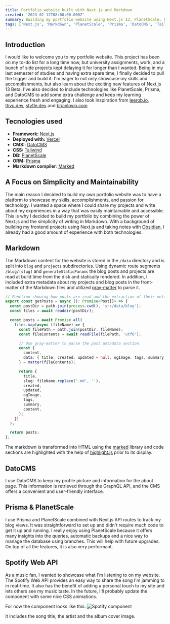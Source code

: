 ```yaml
---
title: Portfolio website built with Next.js and Markdown
created: '2023-02-12T08:00:00.000Z'
summary: Building my portfolio website using Next.js 13, PlanetScale, Prisma, DatoCMS and Tailwind.
tags: ['Next.js', 'Markdown', 'PlanetScale', 'Prisma', 'DatoCMS', 'Tailwind']
---
```


## Introduction

I would like to welcome you to my portfolio website. This project has been on my to-do list for a long time now, but university assignments, work, and a bunch of side projects kept delaying it for longer than I wanted. Being in my last semester of studies and having extra spare time, I finally decided to pull the trigger and build it. I'm eager to not only showcase my skills and accomplishments, but also learn about the exciting new features of Next.js 13 Beta. I've also decided to include technologies like PlanetScale, Prisma, and DatoCMS to add some extra challenge and keep my learning experience fresh and engaging. I also took inspiration from [leerob.io](https://leerob.io/), [thvu.dev](https://www.thvu.dev/), [styfle.dev](https://styfle.dev/) and [brianlovin.com](https://brianlovin.com/)

## Tecnologies used

- **Framework:** [Next.js](https://nextjs.org/)
- **Deployed with:** [Vercel](https://vercel.com/home)
- **CMS:**: [DatoCMS](https://www.datocms.com/)
- **CSS:** [Tailwind](https://tailwindcss.com/)
- **DB:** [PlanetScale](https://planetscale.com/)
- **ORM:** [Prisma](https://www.prisma.io/)
- **Markdown compiler**: [Marked](https://github.com/markedjs/marked)

## A Focus on Simplicity and Maintainability

The main reason I decided to build my own portfolio website was to have a platform to showcase my skills, accomplishments, and passion for technology. I wanted a space where I could share my projects and write about my experiences in a way that was easily maintainable and accessible. This is why I decided to build my portfolio by combining the power of Next.js and the simplicity of writing in Markdown. With a background of building my frontend projects using Next.js and taking notes with [Obsidian](https://obsidian.md/), I already had a good amount of experience with both technologies.

## Markdown

The Markdown content for the website is stored in the `/data` directory and is split into `blog` and `projects` subdirectories. Using dynamic route segments `/blog/[slug]` and `generateStaticParams` the blog posts and projects are read at build time from the disk and statically rendered. In addition, I included extra metadata about my projects and blog posts in the front-matter of the Markdown files and utilized [gray-matter](https://github.com/jonschlinkert/gray-matter) to parse it.

```ts
// Function showing how posts are read and the extraction of their metadata
export const getPosts = async (): Promise<Post[]> => {
  const postDir = path.join(process.cwd(), 'src/data/blog');
  const files = await readdir(postDir);

  const posts = await Promise.all(
    files.map(async (fileName) => {
      const filePath = path.join(postDir, fileName);
      const fileContents = await readFile(filePath, 'utf8');

      // Use gray-matter to parse the post metadata section
      const {
        content,
        data: { title, created, updated = null, ogImage, tags, summary },
      } = matter(fileContents);

      return {
        title,
        slug: fileName.replace('.md', ''),
        created,
        updated,
        ogImage,
        tags,
        summary,
        content,
      };
    })
  );

  return posts;
};
```

The markdown is transformed into HTML using the [marked](https://github.com/markedjs/marked) library and code sections are highlighted with the help of [highlight.js](https://highlightjs.org/) prior to its display.

## DatoCMS

I use DatoCMS to keep my profile picture and information for the about page. This information is retrieved through the GraphQL API, and the CMS offers a convenient and user-friendly interface.

## Prisma & PlanetScale

I use Prisma and PlanetScale combined with Next.js API routes to track my blog views. It was straightforward to set up and didn't require much code to get it up and running. I really enjoy using PlanetScale because it offers many insights into the queries, automatic backups and a nice way to manage the database using branches. This will help with future upgrades. On top of all the features, it is also very performant.

## Spotify Web API

As a music fan, I wanted to showcase what I'm listening to on my website. The Spotify Web API provides an easy way to share the song I'm jamming to in real-time. It also has the benefit of adding a personal touch to my site and lets others see my music taste. In the future, I'll probably update the component with some nice CSS animations.

For now the component looks like this:
![Spotify component](/images/spotify.png)

It includes the song title, the artist and the album cover image.
